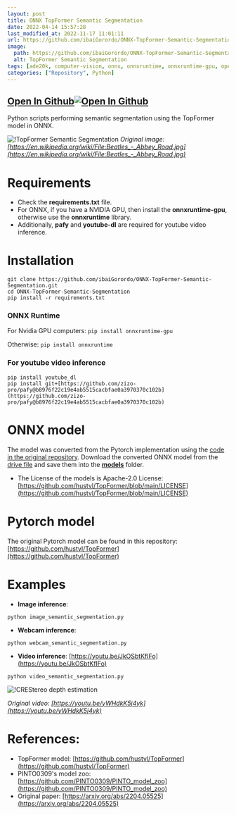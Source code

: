 ```yaml
---
layout: post
title: ONNX TopFormer Semantic Segmentation
date: 2022-04-14 15:57:28 
last_modified_at: 2022-11-17 11:01:11 
url: https://github.com/ibaiGorordo/ONNX-TopFormer-Semantic-Segmentation
image:
  path: https://github.com/ibaiGorordo/ONNX-TopFormer-Semantic-Segmentation/raw/main/doc/img/output.png
  alt: TopFormer Semantic Segmentation
tags: [ade20k, computer-vision, onnx, onnxruntime, onnxruntime-gpu, opencv, python, semantic-segmentation]
categories: ["Repository", Python]
---
```


## [Open In Github](https://github.com/ibaiGorordo/ONNX-TopFormer-Semantic-Segmentation)[![Open In Github](https://icons-for-free.com/download-icon-part+1+github-1320568339880199515_0.svg)](https://github.com/ibaiGorordo/ONNX-TopFormer-Semantic-Segmentation)

 Python scripts performing semantic segmentation using the TopFormer model in ONNX.

![!TopFormer Semantic Segmentation](https://github.com/ibaiGorordo/ONNX-TopFormer-Semantic-Segmentation/raw/main/doc/img/output.png)
*Original image: [https://en.wikipedia.org/wiki/File:Beatles_-_Abbey_Road.jpg](https://en.wikipedia.org/wiki/File:Beatles_-_Abbey_Road.jpg)*

# Requirements

 * Check the **requirements.txt** file. 
 * For ONNX, if you have a NVIDIA GPU, then install the **onnxruntime-gpu**, otherwise use the **onnxruntime** library.
 * Additionally, **pafy** and **youtube-dl** are required for youtube video inference.
 
# Installation
```
git clone https://github.com/ibaiGorordo/ONNX-TopFormer-Semantic-Segmentation.git
cd ONNX-TopFormer-Semantic-Segmentation
pip install -r requirements.txt
```
### ONNX Runtime
For Nvidia GPU computers:
`pip install onnxruntime-gpu`

Otherwise:
`pip install onnxruntime`

### For youtube video inference
```
pip install youtube_dl
pip install git+[https://github.com/zizo-pro/pafy@b8976f22c19e4ab5515cacbfae0a3970370c102b](https://github.com/zizo-pro/pafy@b8976f22c19e4ab5515cacbfae0a3970370c102b)
```

# ONNX model
The model was converted from the Pytorch implementation using the [code in the original repository](https://github.com/hustvl/TopFormer/blob/main/tools/convert2onnx.py). Download the converted ONNX model from the [drive file](https://drive.google.com/file/d/1WxvVEqQGn8S2q4uqpG9OZY2Alc5ZcBCa/view?usp=sharing) and save them into the **[models](https://github.com/ibaiGorordo/ONNX-TopFormer-Semantic-Segmentation/tree/main/models)** folder. 
- The License of the models is Apache-2.0 License: [https://github.com/hustvl/TopFormer/blob/main/LICENSE](https://github.com/hustvl/TopFormer/blob/main/LICENSE)

# Pytorch model
The original Pytorch model can be found in this repository: [https://github.com/hustvl/TopFormer](https://github.com/hustvl/TopFormer)
 
# Examples

 * **Image inference**:
 ```
 python image_semantic_segmentation.py
 ```
 
 * **Webcam inference**:
 ```
 python webcam_semantic_segmentation.py
 ```

 * **Video inference**: [https://youtu.be/JkOSbtKfIFo](https://youtu.be/JkOSbtKfIFo)
 ```
 python video_semantic_segmentation.py
 ```
 ![!CREStereo depth estimation](https://github.com/ibaiGorordo/ONNX-TopFormer-Semantic-Segmentation/raw/main/doc/img/topformer.gif)
  
 *Original video: [https://youtu.be/yWHdkK5j4yk](https://youtu.be/yWHdkK5j4yk)*

# References:
* TopFormer model: [https://github.com/hustvl/TopFormer](https://github.com/hustvl/TopFormer)
* PINTO0309's model zoo: [https://github.com/PINTO0309/PINTO_model_zoo](https://github.com/PINTO0309/PINTO_model_zoo)
* Original paper: [https://arxiv.org/abs/2204.05525](https://arxiv.org/abs/2204.05525)
